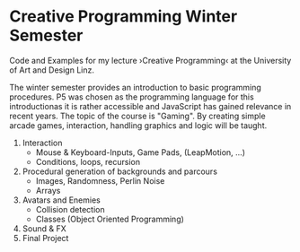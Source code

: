 # Creative Programming Winter Semester 
Code and Examples for my lecture ›Creative Programming‹ at the University of Art and Design Linz.

The winter semester provides an introduction to basic programming procedures. P5 was chosen as the programming language for this introductionas it is rather accessible and JavaScript has gained relevance in recent years. 
The topic of the course is "Gaming". By creating simple arcade games, interaction, handling graphics and logic will be taught. 



1. Interaction
   - Mouse & Keyboard-Inputs, Game Pads, (LeapMotion, …)
   - Conditions, loops, recursion
2. Procedural generation of backgrounds and parcours
   - Images, Randomness, Perlin Noise
   - Arrays
3. Avatars and Enemies
   - Collision detection
   - Classes (Object Oriented Programming)
4. Sound & FX
5. Final Project